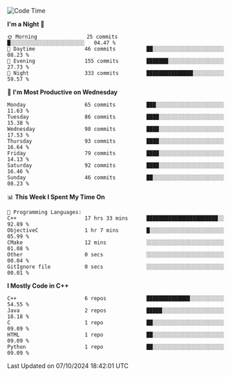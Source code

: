 <!--START_SECTION:waka-->
![Code Time](http://img.shields.io/badge/Code%20Time-76%20hrs%2017%20mins-blue)

**I'm a Night 🦉** 

```text
🌞 Morning                25 commits          █░░░░░░░░░░░░░░░░░░░░░░░░   04.47 % 
🌆 Daytime                46 commits          ██░░░░░░░░░░░░░░░░░░░░░░░   08.23 % 
🌃 Evening                155 commits         ███████░░░░░░░░░░░░░░░░░░   27.73 % 
🌙 Night                  333 commits         ███████████████░░░░░░░░░░   59.57 % 
```
📅 **I'm Most Productive on Wednesday** 

```text
Monday                   65 commits          ███░░░░░░░░░░░░░░░░░░░░░░   11.63 % 
Tuesday                  86 commits          ████░░░░░░░░░░░░░░░░░░░░░   15.38 % 
Wednesday                98 commits          ████░░░░░░░░░░░░░░░░░░░░░   17.53 % 
Thursday                 93 commits          ████░░░░░░░░░░░░░░░░░░░░░   16.64 % 
Friday                   79 commits          ████░░░░░░░░░░░░░░░░░░░░░   14.13 % 
Saturday                 92 commits          ████░░░░░░░░░░░░░░░░░░░░░   16.46 % 
Sunday                   46 commits          ██░░░░░░░░░░░░░░░░░░░░░░░   08.23 % 
```


📊 **This Week I Spent My Time On** 

```text
💬 Programming Languages: 
C++                      17 hrs 33 mins      ███████████████████████░░   92.89 % 
ObjectiveC               1 hr 7 mins         █░░░░░░░░░░░░░░░░░░░░░░░░   05.99 % 
CMake                    12 mins             ░░░░░░░░░░░░░░░░░░░░░░░░░   01.08 % 
Other                    0 secs              ░░░░░░░░░░░░░░░░░░░░░░░░░   00.04 % 
GitIgnore file           0 secs              ░░░░░░░░░░░░░░░░░░░░░░░░░   00.01 % 
```

**I Mostly Code in C++** 

```text
C++                      6 repos             ██████████████░░░░░░░░░░░   54.55 % 
Java                     2 repos             █████░░░░░░░░░░░░░░░░░░░░   18.18 % 
C                        1 repo              ██░░░░░░░░░░░░░░░░░░░░░░░   09.09 % 
HTML                     1 repo              ██░░░░░░░░░░░░░░░░░░░░░░░   09.09 % 
Python                   1 repo              ██░░░░░░░░░░░░░░░░░░░░░░░   09.09 % 
```




 Last Updated on 07/10/2024 18:42:01 UTC
<!--END_SECTION:waka-->
